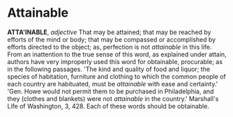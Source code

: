 # Attainable

**ATTA'INABLE**, _adjective_ That may be attained; that may be reached by efforts of the mind or body; that may be compassed or accomplished by efforts directed to the object; as, perfection is not _attainable_ in this life. From an inattention to the true sense of this word, as explained under attain, authors have very improperly used this word for obtainable, procurable; as in the following passages. 'The kind and quality of food and liquor; the species of habitation, furniture and clothing to which the common people of each country are habituated, must be _attainable_ with ease and certainty.' 'Gen. Howe would not permit them to be purchased in Philadelphia, and they (clothes and blankets) were not _attainable_ in the country.' Marshall's Life of Washington, 3, 428. Each of these words should be obtainable.